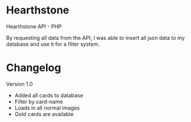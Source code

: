 # Hearthstone
Hearthstone API - PHP

By requesting all data from the API, I was able to insert all json data to my database and use it for a filter system.


# Changelog
Version 1.0

- Added all cards to database
- Filter by card-name
- Loads in all normal images
- Gold cards are available
